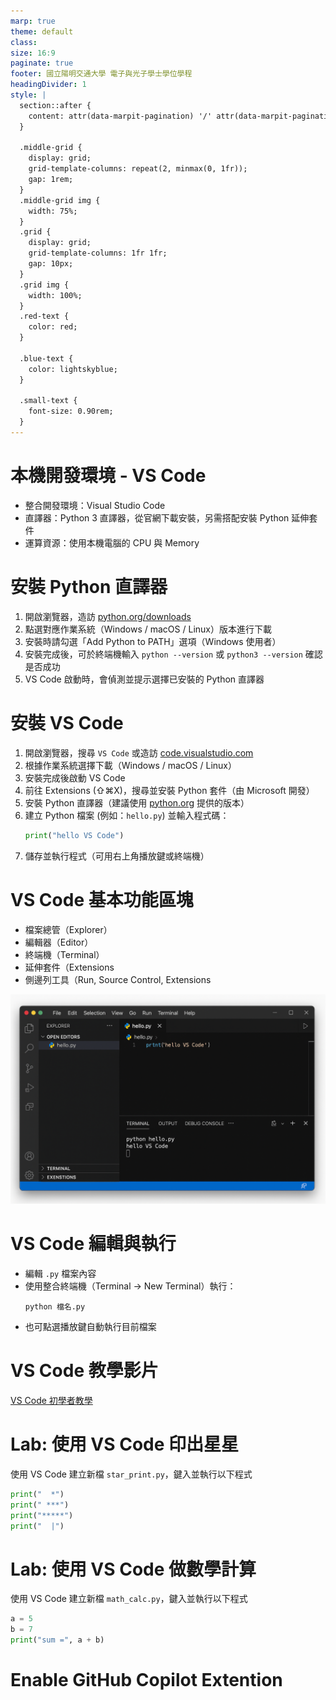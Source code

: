 ```yaml
---
marp: true
theme: default
class: 
size: 16:9
paginate: true
footer: 國立陽明交通大學 電子與光子學士學位學程
headingDivider: 1
style: |
  section::after {
    content: attr(data-marpit-pagination) '/' attr(data-marpit-pagination-total);
  }

  .middle-grid {
    display: grid;
    grid-template-columns: repeat(2, minmax(0, 1fr));
    gap: 1rem;
  }
  .middle-grid img {
    width: 75%;
  }
  .grid {
    display: grid;
    grid-template-columns: 1fr 1fr;
    gap: 10px;
  }
  .grid img {
    width: 100%;
  }
  .red-text {
    color: red;
  }

  .blue-text {
    color: lightskyblue;  
  }

  .small-text {
    font-size: 0.90rem;
  }
---
```

# 本機開發環境 - VS Code
+ 整合開發環境：Visual Studio Code  
+ 直譯器：Python 3 直譯器，從官網下載安裝，另需搭配安裝 Python 延伸套件  
+ 運算資源：使用本機電腦的 CPU 與 Memory

# 安裝 Python 直譯器
1. 開啟瀏覽器，造訪 [python.org/downloads](https://www.python.org/downloads/)
2. 點選對應作業系統（Windows / macOS / Linux）版本進行下載
3. 安裝時請勾選「Add Python to PATH」選項（Windows 使用者）
4. 安裝完成後，可於終端機輸入 `python --version` 或 `python3 --version` 確認是否成功
5. VS Code 啟動時，會偵測並提示選擇已安裝的 Python 直譯器

# 安裝 VS Code
1. 開啟瀏覽器，搜尋 `VS Code` 或造訪 [code.visualstudio.com](https://code.visualstudio.com)  
2. 根據作業系統選擇下載（Windows / macOS / Linux）  
3. 安裝完成後啟動 VS Code  
4. 前往 Extensions (⇧⌘X)，搜尋並安裝 Python 套件（由 Microsoft 開發）  
5. 安裝 Python 直譯器（建議使用 [python.org](https://python.org) 提供的版本）  
6. 建立 Python 檔案 (例如：`hello.py`) 並輸入程式碼：
   ```python
   print("hello VS Code")
   ```
7. 儲存並執行程式（可用右上角播放鍵或終端機）

# VS Code 基本功能區塊
+ 檔案總管（Explorer）
+ 編輯器（Editor）
+ 終端機（Terminal）
+ 延伸套件（Extensions
+ 側邊列工具（Run, Source Control, Extensions

![bg right 70% w: 100%](../files/image/vscode_screen.png)

# VS Code 編輯與執行
+ 編輯 `.py` 檔案內容
+ 使用整合終端機（Terminal → New Terminal）執行：
   ```
   python 檔名.py
   ```
+ 也可點選播放鍵自動執行目前檔案

# VS Code 教學影片
[VS Code 初學者教學](https://youtu.be/wqRlKVRUV_k?si=xdTAdsVEQhr9LRaP)

# Lab: 使用 VS Code 印出星星
使用 VS Code 建立新檔 `star_print.py`，鍵入並執行以下程式
```python
print("  *")
print(" ***")
print("*****")
print("  |")
```

# Lab: 使用 VS Code 做數學計算
使用 VS Code 建立新檔 `math_calc.py`，鍵入並執行以下程式
```python
a = 5
b = 7
print("sum =", a + b)
```
# Enable GitHub Copilot Extention
